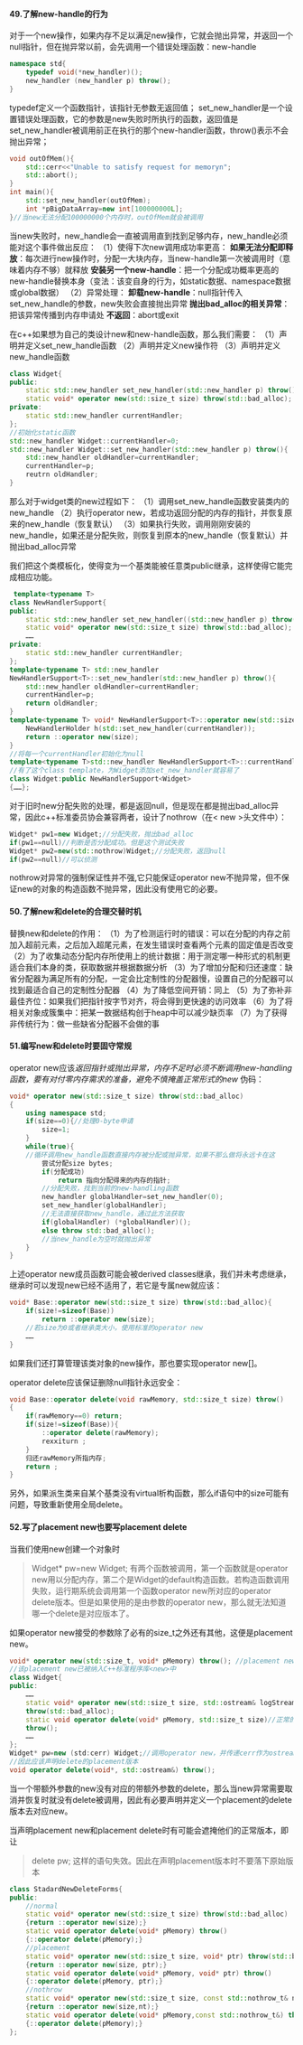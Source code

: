 ﻿#### 49.了解new-handle的行为
对于一个new操作，如果内存不足以满足new操作，它就会抛出异常，并返回一个null指针，但在抛异常以前，会先调用一个错误处理函数：new-handle
```cpp
namespace std{
    typedef void(*new_handler)();
    new_handler (new_handler p) throw();
}
```
typedef定义一个函数指针，该指针无参数无返回值；
set_new_handler是一个设置错误处理函数，它的参数是new失败时所执行的函数，返回值是set_new_handler被调用前正在执行的那个new-handler函数，throw()表示不会抛出异常；
```cpp
void outOfMem(){
    std::cerr<<"Unable to satisfy request for memoryn";
    std::abort();
}
int main(){
    std::set_new_handler(outOfMem);
    int *pBigDataArray=new int[100000000L];
}//当new无法分配100000000个内存时，outOfMem就会被调用
```
当new失败时，new_handle会一直被调用直到找到足够内存，new_handle必须能对这个事件做出反应：
（1）使得下次new调用成功率更高：
**如果无法分配即释放**：每次进行new操作时，分配一大块内存，当new-handle第一次被调用时（意味着内存不够）就释放
**安装另一个new-handle**：把一个分配成功概率更高的new-handle替换本身（变法：该变自身的行为，如static数据、namespace数据或global数据）
（2）异常处理：
**卸载new-handle**：null指针传入set_new_handle的参数，new失败会直接抛出异常
**抛出bad_alloc的相关异常**：把该异常传播到内存申请处
**不返回**：abort或exit

在c++如果想为自己的类设计new和new-handle函数，那么我们需要：
（1）声明并定义set_new_handle函数
（2）声明并定义new操作符
（3）声明并定义new_handle函数
```cpp
class Widget{
public:
    static std::new_handler set_new_handler(std::new_handler p) throw();
    static void* operator new(std::size_t size) throw(std::bad_alloc);
private:
    static std::new_handler currentHandler;
};
//初始化static函数
std::new_handler Widget::currentHandler=0;
std::new_handler Widget::set_new_handler(std::new_handler p) throw(){
    std::new_handler oldHandler=currentHandler;
    currentHandler=p;
    reutrn oldHandler;
}
```
那么对于widget类的new过程如下：
（1）调用set_new_handle函数安装类内的new_handle
（2）执行operator new，若成功返回分配的内存的指针，并恢复原来的new_handle（恢复默认）
（3）如果执行失败，调用刚刚安装的new_handle，如果还是分配失败，则恢复到原本的new_handle（恢复默认）并抛出bad_alloc异常

我们把这个类模板化，使得变为一个基类能被任意类public继承，这样使得它能完成相应功能。
```cpp
 template<typename T>
class NewHandlerSupport{
public:
    static std::new_handler set_new_handler((std::new_handler p) throw();)
    static void* operator new(std::size_t size) throw(std::bad_alloc);
    ……
private:
    static std::new_handler currentHandler;
};
template<typename T> std::new_handler
NewHandlerSupport<T>::set_new_handler(std::new_handler p) throw(){
    std::new_handler oldHandler=currentHandler;
    currentHandler=p;
    return oldHandler;
}
template<typename T> void* NewHandlerSupport<T>::operator new(std::size_t size) throw(std::bad_alloc){
    NewHandlerHolder h(std::set_new_handler(currentHandler));
    return ::operator new(size);
}
//将每一个currentHandler初始化为null
template<typename T>std::new_handler NewHandlerSupport<T>::currentHandler=0;
//有了这个class template，为Widget添加set_new_handler就容易了
class Widget:public NewHandlerSupport<Widget>
{……};
```

对于旧时new分配失败的处理，都是返回null，但是现在都是抛出bad_alloc异常，因此c++标准委员协会兼容两者，设计了nothrow（在< new >头文件中）：
```cpp
Widget* pw1=new Widget;//分配失败，抛出bad_alloc
if(pw1==null)//判断是否分配成功。但是这个测试失败
Widget* pw2=new(std::nothrow)Widget;//分配失败，返回null
if(pw2==null)//可以侦测
```
nothrow对异常的强制保证性并不强,它只能保证operator new不抛异常，但不保证new的对象的构造函数不抛异常，因此没有使用它的必要。

#### 50.了解new和delete的合理交替时机
替换new和delete的作用：
（1）为了检测运行时的错误：可以在分配的内存之前加入超前元素，之后加入超尾元素，在发生错误时查看两个元素的固定值是否改变
（2）为了收集动态分配内存所使用上的统计数据：用于测定哪一种形式的机制更适合我们本身的类，获取数据并根据数据分析
（3）为了增加分配和归还速度：缺省分配器为满足所有的分配，一定会比定制性的分配器慢，设置自己的分配器可以找到最适合自己的定制性分配器
（4）为了降低空间开销：同上
（5）为了弥补非最佳齐位：如果我们把指针按字节对齐，将会得到更快速的访问效率
（6）为了将相关对象成簇集中：把某一数据结构创于heap中可以减少缺页率
（7）为了获得非传统行为：做一些缺省分配器不会做的事

#### 51.编写new和delete时要固守常规
operator new应该*返回指针或抛出异常，内存不足时必须不断调用new-handling函数，要有对付零内存需求的准备，避免不慎掩盖正常形式的new*
伪码：
```cpp
void* operator new(std::size_t size) throw(std::bad_alloc)
{
    using namespace std;
    if(size==0){//处理0-byte申请
        size=1;
    }
    while(true){
    //循环调用new_handle函数直接内存被分配或抛异常，如果不那么做将永远卡在这
        尝试分配size bytes;
        if(分配成功)
            return 指向分配得来的内存的指针;
        //分配失败，找到当前的new-handling函数
        new_handler globalHandler=set_new_handler(0);
        set_new_handler(globalHandler);
        //无法直接获取new_handle，通过此方法获取
        if(globalHandler) (*globalHandler)();
        else throw std::bad_alloc();
        //当new_handle为空时就抛出异常
    }
}
```
上述operator new成员函数可能会被derived classes继承，我们并未考虑继承，继承时可以发现new已经不适用了，若它是专属new就应该：
```cpp
void* Base::operator new(std::size_t size) throw(std::bad_alloc){
    if(size!=sizeof(Base))
        return ::operator new(size);
    //若size为0或者继承类大小，使用标准的operator new
    ……
}
```
如果我们还打算管理该类对象的new操作，那也要实现operator new[]。

operator delete应该保证删除null指针永远安全：
```cpp
void Base::operator delete(void rawMemory, std::size_t size) throw()
{
    if(rawMemory==0) return;
    if(size!=sizeof(Base)){
        ::operator delete(rawMemory);
        rexxiturn ;
    }
    归还rawMemory所指内存;
    return ;
}
```
另外，如果派生类来自某个基类没有virtual析构函数，那么if语句中的size可能有问题，导致重新使用全局delete。

#### 52.写了placement new也要写placement delete
当我们使用new创建一个对象时
>Widget* pw=new Widget;
有两个函数被调用，第一个函数就是operator new用以分配内存，第二个是Widget的default构造函数。若构造函数调用失败，运行期系统会调用第一个函数operator new所对应的operator delete版本。但是如果使用的是由参数的operator new，那么就无法知道哪一个delete是对应版本了。

如果operator new接受的参数除了必有的size_t之外还有其他，这便是placement new。
```cpp
void* operator new(std::size_t, void* pMemory) throw(); //placement new
//该placement new已被纳入C++标准程序库<new>中
class Widget{
public:
    ……
    static void* operator new(std::size_t size, std::ostream& logStream)//非正常形式的new
    throw(std::bad_alloc);
    static void operator delete(void* pMemory, std::size_t size)//正常的class专属delete
    throw();
    ……
};
Widget* pw=new (std:cerr) Widget;//调用operator new，并传递cerr作为ostream实参，但这如果在widget的构造函数出现异常，将会导致内存泄漏
//因此应该声明delete的placement版本
void operator delete(void*, std::ostream&) throw();
```

当一个带额外参数的new没有对应的带额外参数的delete，那么当new异常需要取消并恢复时就没有delete被调用，因此有必要声明并定义一个placement的delete版本去对应new。

当声明placement new和placement delete时有可能会遮掩他们的正常版本，即让
>delete pw;
这样的语句失效。因此在声明placement版本时不要落下原始版本
```cpp
class StadardNewDeleteForms{
public:
    //normal
    static void* operator new(std::size_t size) throw(std::bad_alloc)
    {return ::operator new(size);}
    static void operator delete(void* pMemory) throw()
    {::operator delete(pMemory);}
    //placement
    static void* operator new(std::size_t size, void* ptr) throw(std::bad_alloc)
    {return ::operator new(size, ptr);}
    static void operator delete(void* pMemory, void* ptr) throw()
    {::operator delete(pMemory, ptr);}
    //nothrow
    static void* operator new(std::size_t size, const std::nothrow_t& nt) throw(std::bad_alloc)
    {return ::operator new(size,nt);}
    static void operator delete(void* pMemory,const std::nothrow_t&) throw()
    {::operator delete(pMemory);}
};
```
